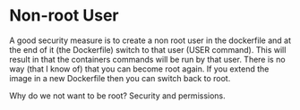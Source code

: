 # Non-root User
A good security measure is to create a non root user in the dockerfile and at the end of it (the Dockerfile) switch to that user (USER command). This will result in that the containers commands will be run by that user. There is no way (that I know of) that you can become root again. If you extend the image in a new Dockerfile then you can switch back to root.

Why do we not want to be root? Security and permissions.

